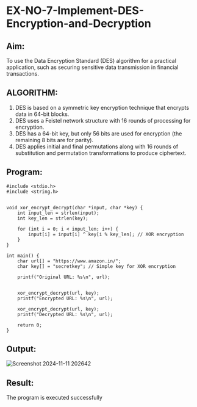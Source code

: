 # EX-NO-7-Implement-DES-Encryption-and-Decryption

## Aim:

To use the Data Encryption Standard (DES) algorithm for a practical application, such as securing sensitive data transmission in financial transactions.

## ALGORITHM:

1. DES is based on a symmetric key encryption technique that encrypts data in 64-bit blocks.
2. DES uses a Feistel network structure with 16 rounds of processing for encryption.
3. DES has a 64-bit key, but only 56 bits are used for encryption (the remaining 8 bits are for parity).
4. DES applies initial and final permutations along with 16 rounds of substitution and permutation transformations to produce ciphertext.

## Program:
```
#include <stdio.h>
#include <string.h>


void xor_encrypt_decrypt(char *input, char *key) {
    int input_len = strlen(input);
    int key_len = strlen(key);

    for (int i = 0; i < input_len; i++) {
        input[i] = input[i] ^ key[i % key_len]; // XOR encryption
    }
}

int main() {
    char url[] = "https://www.amazon.in/";
    char key[] = "secretkey"; // Simple key for XOR encryption

    printf("Original URL: %s\n", url);

    
    xor_encrypt_decrypt(url, key);
    printf("Encrypted URL: %s\n", url);

    xor_encrypt_decrypt(url, key);
    printf("Decrypted URL: %s\n", url);

    return 0;
}
```

## Output:

![Screenshot 2024-11-11 202642](https://github.com/user-attachments/assets/202fdb7c-2f13-402a-b8b7-c4038a74ef81)

## Result:
  The program is executed successfully

